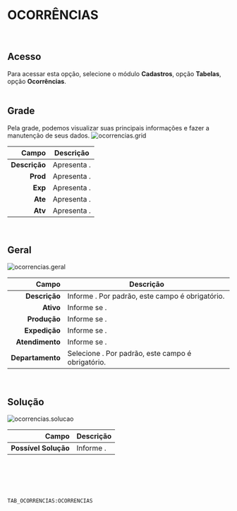 # OCORRÊNCIAS
<br>

## Acesso
Para acessar esta opção, selecione o módulo **Cadastros**, opção **Tabelas**, opção **Ocorrências**.
<br>
<br>

## Grade
Pela grade, podemos visualizar suas principais informações e fazer a manutenção de seus dados.
![ocorrencias.grid](https://raw.githubusercontent.com/netforcews/docs-erp/master/cadastros/imagens/ocorrencias.grid.png)

Campo | Descrição
--:|---
**Descrição** | Apresenta .
**Prod** | Apresenta .
**Exp** | Apresenta .
**Ate** | Apresenta .
**Atv** | Apresenta .
<br>

## Geral
![ocorrencias.geral](https://raw.githubusercontent.com/netforcews/docs-erp/master/cadastros/imagens/ocorrencias.geral.png)

Campo | Descrição
--:|---
**Descrição** | Informe . Por padrão, este campo é obrigatório.
**Ativo** | Informe se .
**Produção** | Informe se .
**Expedição** | Informe se .
**Atendimento** | Informe se .
**Departamento** | Selecione . Por padrão, este campo é obrigatório.
<br>

## Solução
![ocorrencias.solucao](https://raw.githubusercontent.com/netforcews/docs-erp/master/cadastros/imagens/ocorrencias.solucao.png)

Campo | Descrição
--:|---
**Possível Solução** | Informe .
<br>
<br>
<br>
<br>

```TAB_OCORRENCIAS:OCORRENCIAS```
